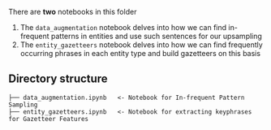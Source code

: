 There are **two** notebooks in this folder

1. The `data_augmentation` notebook delves into how we can find in-frequent patterns in entities and use such sentences for our upsampling
2. The `entity_gazetteers` notebook delves into how we can find frequently occurring phrases in each entity type and build gazetteers on this basis

## Directory structure
```
├── data_augmentation.ipynb   <- Notebook for In-frequent Pattern Sampling
├── entity_gazetteers.ipynb   <- Notebook for extracting keyphrases for Gazetteer Features
```
